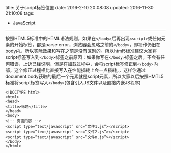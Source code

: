 title: 关于script标签位置
date: 2016-2-10 20:08:08
updated: 2016-11-30 21:10:08
tags:
- JavaScript
---


按照HTML5标准中的HTML语法规则，如果在`</body>`后再出现`<script>`或任何元素的开始标签，都是parse error，浏览器会忽略之前的`</body>`，即视作仍旧在body内。所以实际效果和写在</body>之前是没有区别的。所以html5标准建议大家将script标签写入到`</body>`标签之前原因：如果你写在`</body>`标签之后，不会有任何错误，上诉已经说明，但是在加载过程中，会将script标签修正到`</body>`内部，这个修正过程相比直接写入在性能损耗上会一点损耗，，这样你通过document.body获取的最后一个元素就是script元素，所以大家以后按照HMTL5 标准将script标签写入`</body>`(包含引入JS文件以及直接内嵌JS程序)
```
<!DOCTYPE html>  
<html>  
<head>  
<title>标题</title>  
</head>  
<body>  
<!-- 页面内容 -->  
<script type=”text/javascript” src=”文件1.js”></script>  
<script type=”text/javascript” src=”文件2.js”></script>  
<script type=”text/javascript” src=”文件n.js”></script>  
</body>  
</html>  

```
